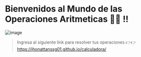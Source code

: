 # Bienvenidos al Mundo de las Operaciones Aritmeticas 👋👋 !!
![image](https://user-images.githubusercontent.com/80645321/200142151-9f899942-1e37-44fb-bae5-f434990debf1.png)


> Ingresa al siguiente link para resolver tus operaciones 👉👉 https://jhonattanssg01.github.io/calculadora/
